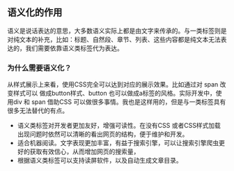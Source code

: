 ## 语义化的作用

语义是说话表达的意思，大多数语义实际上都是由文字来传承的。与一类标签则是对纯文本的补充，比如：标题、自然段、章节、列表、这些内容都是纯文本无法表达的，我们需要依靠语义类标签代为表达。

### 为什么需要语义化？

从样式展示上来看，使用CSS完全可以达到对应的展示效果。比如通过对 span 改变样式可以 做成button样式、button  也可以做成a标签的风格。实际开发中，使用div 和 span 借助CSS 可以做很多事情。我也是这样用的，但是与一类标签具有很多无法替代的有点。

* 语义类标签对开发者更加友好，增强可读性。在没有CSS 或者CSS样式加载出现问题时依然可以清晰的看出网页的结构，便于维护和开发。
* 适合机器阅读。文字表现更加丰富，有益于搜索引擎，可以让搜索引擎爬虫更好的获取有效信心，从而增加网页的搜索量，
* 根据语义类标签可以支持读屏软件，以及自动生成文章目录。
